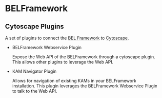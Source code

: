 BELFramework
=============

Cytoscape Plugins
-----------------

A set of plugins to connect the [BEL Framework](http://www.belframework.org/) to [Cytoscape](http://www.cytoscape.org/).

-   BELFramework Webservice Plugin

    Expose the Web API of the BELFramework through a cytoscape plugin.  This allows other plugins to leverage the Web API.
-   KAM Navigator Plugin

    Allows for navigation of existing KAMs in your BELFramework installation.  This plugin leverages the BELFramework Webservice Plugin to talk to the Web API.

